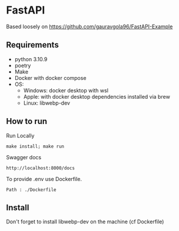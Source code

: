 # FastAPI
Based loosely on https://github.com/gauravgola96/FastAPI-Example

## Requirements
- python 3.10.9
- poetry
- Make
- Docker with docker compose
- OS:
  - Windows: docker desktop with wsl
  - Apple: with docker desktop dependencies installed via brew
  - Linux: libwebp-dev

## How to run

Run Locally
```
make install; make run
```

Swagger docs
```
http://localhost:8000/docs
```

To provide .env use Dockerfile.
```
Path : ./Dockerfile
```

## Install
Don't forget to install libwebp-dev on the machine (cf Dockerfile)
